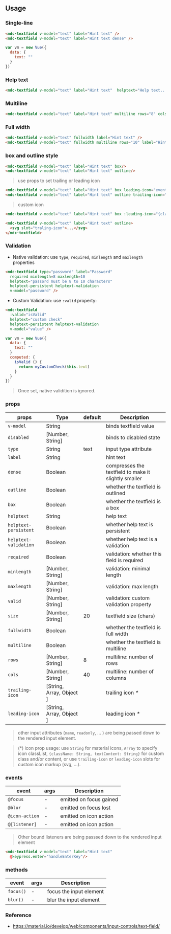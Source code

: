 ## Usage

### Single-line

```html
<mdc-textfield v-model="text" label="Hint text" />
<mdc-textfield v-model="text" label="Hint text dense" />
```

```javascript
var vm = new Vue({
  data: {
    text: ""
  }
})
```

### Help text

```html
<mdc-textfield v-model="text" label="Hint text"  helptext="Help text...">
```

### Multiline

```html
<mdc-textfield v-model="text" label="Hint text" multiline rows="8" cols="40" />
```

### Full width
```html
<mdc-textfield v-model="text" fullwidth label="Hint text" />
<mdc-textfield v-model="text" fullwidth multiline rows="10" label="Hint text" />
```

### box and outline style

```html
<mdc-textfield v-model="text" label="Hint text" box/>
<mdc-textfield v-model="text" label="Hint text" outline/>
```

> use props to set  trailing  or leading icon

```html
<mdc-textfield v-model="text" label="Hint text" box leading-icon="event"/>
<mdc-textfield v-model="text" label="Hint text" outline trailing-icon="event"/>
```

> custom icon
```html
<mdc-textfield v-model="text" label="Hint text" box :leading-icon="{className: 'fa fa-font-awesome'}" />
```

```html
<mdc-textfield v-model="text" label="Hint text" outline>
  <svg slot="traling-icon">...</svg>
</mdc-textfield>
```

### Validation

- Native validation: use `type`, `required`, `minlength` and `maxlength` properties

```html
<mdc-textfield type="password" label="Password"
  required minlength=8 maxlength=10
  helptext="passord must be 8 to 10 characters"
  helptext-persistent helptext-validation
  v-model="password" />
```

- Custom Validation: use `:valid` property:

```html
<mdc-textfield
  :valid="isValid"
  helptext="custom check"
  helptext-persistent helptext-validation
  v-model="value" />
```

```javascript
var vm = new Vue({
  data: {
    text: ""
  }
  computed: {
    isValid () {
      return myCustomCheck(this.text)
    }
  }
})
```

> Once set, native validition is ignored.

### props

| props                 | Type                     | default | Description                                          |
| --------------------- | ------------------------ | ------- | ---------------------------------------------------- |
| `v-model`             | String                   |         | binds textfield value                                |
| `disabled`            | [Number, String]         |         | binds to disabled state                              |
| `type`                | String                   | text    | input type attribute                                 |
| `label`               | String                   |         | hint text                                            |
| `dense`               | Boolean                  |         | compresses the textfield to make it slightly smaller |
| `outline`             | Boolean                  |         | whether the textfield is outlined                    |
| `box`                 | Boolean                  |         | whether the textfield is a box                       |
| `helptext`            | String                   |         | help text                                            |
| `helptext-persistent` | Boolean                  |         | whether help text is persistent                      |
| `helptext-validation` | Boolean                  |         | whether help text is a validation                    |
| `required`            | Boolean                  |         | validation: whether this field is required           |
| `minlength`           | [Number, String]         |         | validation: minimal length                           |
| `maxlength`           | [Number, String]         |         | validation: max length                               |
| `valid`               | [Number, String]         |         | validation: custom validation property               |
| `size`                | [Number, String]         | 20      | textfield size (chars)                               |
| `fullwidth`           | Boolean                  |         | whether the textfield is full width                  |
| `multiline`           | Boolean                  |         | whether the textfield is multiline                   |
| `rows`                | [Number, String]         | 8       | multiline: number of rows                            |
| `cols`                | [Number, String]         | 40      | multiline: number of columns                         |
| `trailing-icon`       | [String, Array, Object ] |         | trailing icon _*_                                    |
| `leading-icon`        | [String, Array, Object ] |         | leading icon _*_                                     |

> other input attributes (`name`, `readonly`, ... ) are being passed down to the rendered input element.

> (*) icon prop usage: use `String` for material icons, `Array` to specify icon classList,  `{className: String, textContent: String}` for custom class and/or content, or use `trailing-icon` or `leading-icon` slots for  custom icon markup (svg, ...).

### events

| event          | args | Description             |
| -------------- | ---- | ----------------------- |
| `@focus`       | -    | emitted on focus gained |
| `@blur`        | -    | emitted on focus lost   |
| `@icon-action` | -    | emitted on icon action  |
| `@[listener]`  | -    | emitted on icon action  |

> Other bound listeners are being passsed down to the rendered input element

```html
<mdc-textfield v-model="text" label="Hint text" 
  @keypress.enter="handleEnterKey"/>
```


### methods

| event     | args | Description             |
| --------- | ---- | ----------------------- |
| `focus()` | -    | focus the input element |
| `blur()`  | -    | blur the input element  |

### Reference
- <https://material.io/develop/web/components/input-controls/text-field/>
